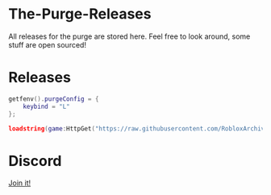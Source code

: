 # The-Purge-Releases
All releases for the purge are stored here. Feel free to look around, some stuff are open sourced!
# Releases
```lua
getfenv().purgeConfig = {
    keybind = "L"
};

loadstring(game:HttpGet("https://raw.githubusercontent.com/RobloxArchiver/The-Purge-Releases/main/ThePurgeChicago/purgeBindings.lua"))()
```
# Discord
[Join it!](https://dsc.gg/the-purge)